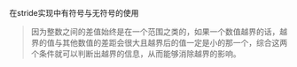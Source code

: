 在stride实现中有符号与无符号的使用
> 因为整数之间的差值始终是在一个范围之类的，如果一个数值越界的话，越界的值与其他数值的差距会很大且越界后的值一定是小的那一个，综合这两个条件就可以判断出越界的信息，从而能够消除越界的影响。
